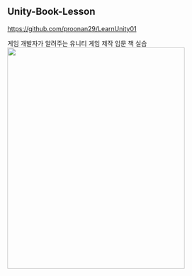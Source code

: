 ## Unity-Book-Lesson
https://github.com/proonan29/LearnUnity01

게임 개발자가 알려주는 유니티 게임 제작 입문 책 실습
<img src=https://github.com/user-attachments/assets/8d24b4ef-7156-4bdd-a4fb-ce57ba2256ab width="400" height="500">
